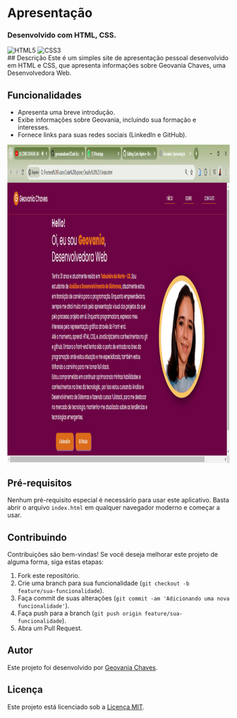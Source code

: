 ﻿# Apresentação

### Desenvolvido com HTML, CSS.
<div style="display: inline_block" >
    <img aling="center" alt="HTML5" src="https://img.shields.io/badge/HTML5-E34F26?style=for-the-badge&logo=html5&logoColor=white" />
    <img aling="center" alt="CSS3" src="https://img.shields.io/badge/CSS3-1572B6?style=for-the-badge&logo=css3&logoColor=white" />

</div>
## Descrição
Este é um simples site de apresentação pessoal desenvolvido em HTML e CSS, que apresenta informações sobre Geovania Chaves, uma Desenvolvedora Web.

## Funcionalidades
- Apresenta uma breve introdução.
- Exibe informações sobre Geovania, incluindo sua formação e interesses.
- Fornece links para suas redes sociais (LinkedIn e GitHub).
<p> 
    <img width="1000" height="720" src="./img/foto do projeto.png" >
</p>

## Pré-requisitos
Nenhum pré-requisito especial é necessário para usar este aplicativo. Basta abrir o arquivo `index.html` em qualquer navegador moderno e começar a usar.

## Contribuindo
Contribuições são bem-vindas! Se você deseja melhorar este projeto de alguma forma, siga estas etapas:
1. Fork este repositório.
2. Crie uma branch para sua funcionalidade (`git checkout -b feature/sua-funcionalidade`).
3. Faça commit de suas alterações (`git commit -am 'Adicionando uma nova funcionalidade'`).
4. Faça push para a branch (`git push origin feature/sua-funcionalidade`).
5. Abra um Pull Request.

## Autor
Este projeto foi desenvolvido por [Geovania Chaves](https://github.com/geovaniachaves1).

## Licença
Este projeto está licenciado sob a [Licença MIT](LICENSE).


